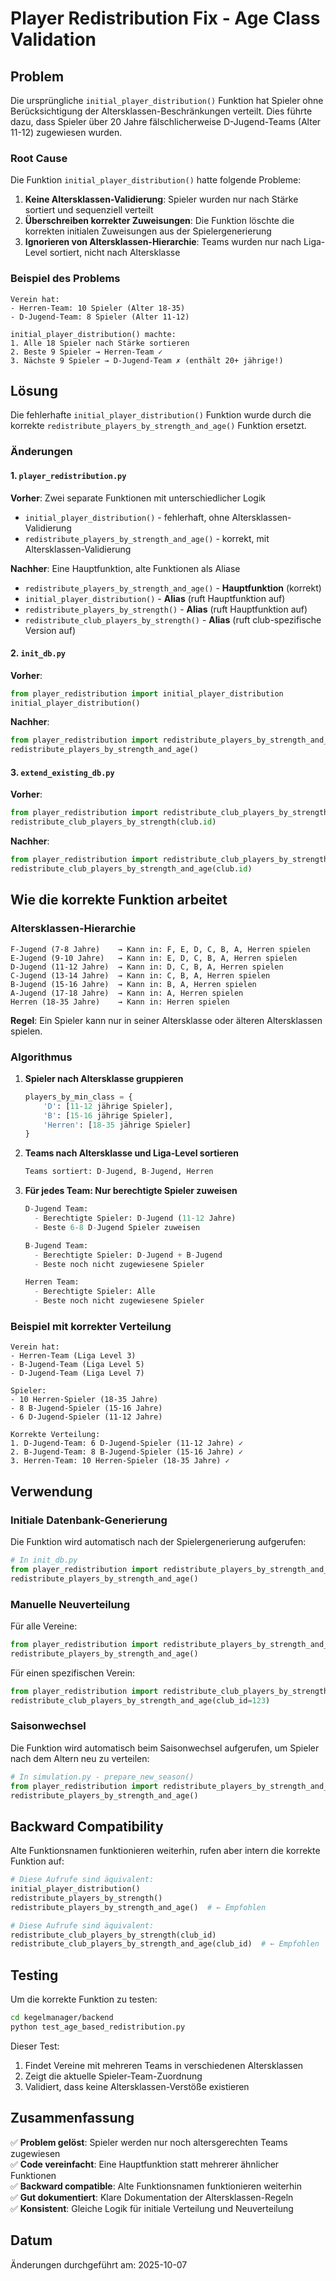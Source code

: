 # Player Redistribution Fix - Age Class Validation

## Problem

Die ursprüngliche `initial_player_distribution()` Funktion hat Spieler ohne Berücksichtigung der Altersklassen-Beschränkungen verteilt. Dies führte dazu, dass Spieler über 20 Jahre fälschlicherweise D-Jugend-Teams (Alter 11-12) zugewiesen wurden.

### Root Cause

Die Funktion `initial_player_distribution()` hatte folgende Probleme:

1. **Keine Altersklassen-Validierung**: Spieler wurden nur nach Stärke sortiert und sequenziell verteilt
2. **Überschreiben korrekter Zuweisungen**: Die Funktion löschte die korrekten initialen Zuweisungen aus der Spielergenerierung
3. **Ignorieren von Altersklassen-Hierarchie**: Teams wurden nur nach Liga-Level sortiert, nicht nach Altersklasse

### Beispiel des Problems

```
Verein hat:
- Herren-Team: 10 Spieler (Alter 18-35)
- D-Jugend-Team: 8 Spieler (Alter 11-12)

initial_player_distribution() machte:
1. Alle 18 Spieler nach Stärke sortieren
2. Beste 9 Spieler → Herren-Team ✓
3. Nächste 9 Spieler → D-Jugend-Team ✗ (enthält 20+ jährige!)
```

## Lösung

Die fehlerhafte `initial_player_distribution()` Funktion wurde durch die korrekte `redistribute_players_by_strength_and_age()` Funktion ersetzt.

### Änderungen

#### 1. `player_redistribution.py`

**Vorher**: Zwei separate Funktionen mit unterschiedlicher Logik
- `initial_player_distribution()` - fehlerhaft, ohne Altersklassen-Validierung
- `redistribute_players_by_strength_and_age()` - korrekt, mit Altersklassen-Validierung

**Nachher**: Eine Hauptfunktion, alte Funktionen als Aliase
- `redistribute_players_by_strength_and_age()` - **Hauptfunktion** (korrekt)
- `initial_player_distribution()` - **Alias** (ruft Hauptfunktion auf)
- `redistribute_players_by_strength()` - **Alias** (ruft Hauptfunktion auf)
- `redistribute_club_players_by_strength()` - **Alias** (ruft club-spezifische Version auf)

#### 2. `init_db.py`

**Vorher**:
```python
from player_redistribution import initial_player_distribution
initial_player_distribution()
```

**Nachher**:
```python
from player_redistribution import redistribute_players_by_strength_and_age
redistribute_players_by_strength_and_age()
```

#### 3. `extend_existing_db.py`

**Vorher**:
```python
from player_redistribution import redistribute_club_players_by_strength
redistribute_club_players_by_strength(club.id)
```

**Nachher**:
```python
from player_redistribution import redistribute_club_players_by_strength_and_age
redistribute_club_players_by_strength_and_age(club.id)
```

## Wie die korrekte Funktion arbeitet

### Altersklassen-Hierarchie

```
F-Jugend (7-8 Jahre)    → Kann in: F, E, D, C, B, A, Herren spielen
E-Jugend (9-10 Jahre)   → Kann in: E, D, C, B, A, Herren spielen
D-Jugend (11-12 Jahre)  → Kann in: D, C, B, A, Herren spielen
C-Jugend (13-14 Jahre)  → Kann in: C, B, A, Herren spielen
B-Jugend (15-16 Jahre)  → Kann in: B, A, Herren spielen
A-Jugend (17-18 Jahre)  → Kann in: A, Herren spielen
Herren (18-35 Jahre)    → Kann in: Herren spielen
```

**Regel**: Ein Spieler kann nur in seiner Altersklasse oder älteren Altersklassen spielen.

### Algorithmus

1. **Spieler nach Altersklasse gruppieren**
   ```python
   players_by_min_class = {
       'D': [11-12 jährige Spieler],
       'B': [15-16 jährige Spieler],
       'Herren': [18-35 jährige Spieler]
   }
   ```

2. **Teams nach Altersklasse und Liga-Level sortieren**
   ```python
   Teams sortiert: D-Jugend, B-Jugend, Herren
   ```

3. **Für jedes Team: Nur berechtigte Spieler zuweisen**
   ```python
   D-Jugend Team:
     - Berechtigte Spieler: D-Jugend (11-12 Jahre)
     - Beste 6-8 D-Jugend Spieler zuweisen
   
   B-Jugend Team:
     - Berechtigte Spieler: D-Jugend + B-Jugend
     - Beste noch nicht zugewiesene Spieler
   
   Herren Team:
     - Berechtigte Spieler: Alle
     - Beste noch nicht zugewiesene Spieler
   ```

### Beispiel mit korrekter Verteilung

```
Verein hat:
- Herren-Team (Liga Level 3)
- B-Jugend-Team (Liga Level 5)
- D-Jugend-Team (Liga Level 7)

Spieler:
- 10 Herren-Spieler (18-35 Jahre)
- 8 B-Jugend-Spieler (15-16 Jahre)
- 6 D-Jugend-Spieler (11-12 Jahre)

Korrekte Verteilung:
1. D-Jugend-Team: 6 D-Jugend-Spieler (11-12 Jahre) ✓
2. B-Jugend-Team: 8 B-Jugend-Spieler (15-16 Jahre) ✓
3. Herren-Team: 10 Herren-Spieler (18-35 Jahre) ✓
```

## Verwendung

### Initiale Datenbank-Generierung

Die Funktion wird automatisch nach der Spielergenerierung aufgerufen:

```python
# In init_db.py
from player_redistribution import redistribute_players_by_strength_and_age
redistribute_players_by_strength_and_age()
```

### Manuelle Neuverteilung

Für alle Vereine:
```python
from player_redistribution import redistribute_players_by_strength_and_age
redistribute_players_by_strength_and_age()
```

Für einen spezifischen Verein:
```python
from player_redistribution import redistribute_club_players_by_strength_and_age
redistribute_club_players_by_strength_and_age(club_id=123)
```

### Saisonwechsel

Die Funktion wird automatisch beim Saisonwechsel aufgerufen, um Spieler nach dem Altern neu zu verteilen:

```python
# In simulation.py - prepare_new_season()
from player_redistribution import redistribute_players_by_strength_and_age
redistribute_players_by_strength_and_age()
```

## Backward Compatibility

Alte Funktionsnamen funktionieren weiterhin, rufen aber intern die korrekte Funktion auf:

```python
# Diese Aufrufe sind äquivalent:
initial_player_distribution()
redistribute_players_by_strength()
redistribute_players_by_strength_and_age()  # ← Empfohlen

# Diese Aufrufe sind äquivalent:
redistribute_club_players_by_strength(club_id)
redistribute_club_players_by_strength_and_age(club_id)  # ← Empfohlen
```

## Testing

Um die korrekte Funktion zu testen:

```bash
cd kegelmanager/backend
python test_age_based_redistribution.py
```

Dieser Test:
1. Findet Vereine mit mehreren Teams in verschiedenen Altersklassen
2. Zeigt die aktuelle Spieler-Team-Zuordnung
3. Validiert, dass keine Altersklassen-Verstöße existieren

## Zusammenfassung

✅ **Problem gelöst**: Spieler werden nur noch altersgerechten Teams zugewiesen  
✅ **Code vereinfacht**: Eine Hauptfunktion statt mehrerer ähnlicher Funktionen  
✅ **Backward compatible**: Alte Funktionsnamen funktionieren weiterhin  
✅ **Gut dokumentiert**: Klare Dokumentation der Altersklassen-Regeln  
✅ **Konsistent**: Gleiche Logik für initiale Verteilung und Neuverteilung  

## Datum

Änderungen durchgeführt am: 2025-10-07

